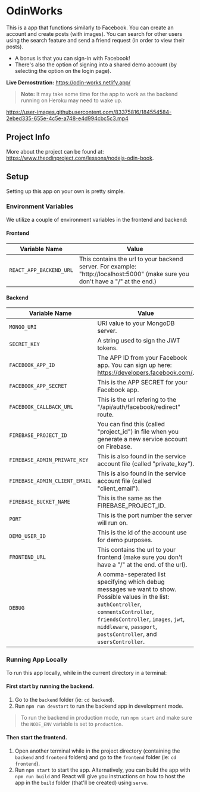 # OdinWorks

This is a app that functions similarly to Facebook. You can create an account and create posts (with images). You can search for other users using the search feature and send a friend request (in order to view their posts).

- A bonus is that you can sign-in with Facebook!
- There's also the option of signing into a shared demo account (by selecting the option on the login page).

**Live Demostration:** https://odin-works.netlify.app/

> **Note:** It may take some time for the app to work as the backend running on Heroku may need to wake up.


https://user-images.githubusercontent.com/83375816/184554584-2ebed335-655e-4c5e-a748-e4d994cbc5c3.mp4


## Project Info

More about the project can be found at: https://www.theodinproject.com/lessons/nodejs-odin-book.

## Setup

Setting up this app on your own is pretty simple.

### Environment Variables

We utilize a couple of environment variables in the frontend and backend:

#### Frontend

| Variable Name         | Value                                                                                                                           |
| --------------------- | ------------------------------------------------------------------------------------------------------------------------------- |
| `REACT_APP_BACKEND_URL` | This contains the url to your backend server. For example: "http://localhost:5000" (make sure you don't have a "/" at the end.) |

#### Backend

| Variable Name               | Value                                                                                                |
| --------------------------- | ---------------------------------------------------------------------------------------------------- |
| `MONGO_URI`                   | URI value to your MongoDB server.                                                                    |
| `SECRET_KEY`                  | A string used to sign the JWT tokens.                                                                |
| `FACEBOOK_APP_ID`             | The APP ID from your Facebook app. You can sign up here: https://developers.facebook.com/.           |
| `FACEBOOK_APP_SECRET`         | This is the APP SECRET for your Facebook app.                                                        |
| `FACEBOOK_CALLBACK_URL`       | This is the url refering to the "/api/auth/facebook/redirect" route.                                 |
| `FIREBASE_PROJECT_ID`         | You can find this (called "project_id") in file when you generate a new service account on Firebase. |
| `FIREBASE_ADMIN_PRIVATE_KEY`  | This is also found in the service account file (called "private_key").                               |
| `FIREBASE_ADMIN_CLIENT_EMAIL` | This is also found in the service account file (called "client_email").                              |
| `FIREBASE_BUCKET_NAME`        | This is the same as the FIREBASE_PROJECT_ID.                                                         |
| `PORT`                        | This is the port number the server will run on.                                                      |
| `DEMO_USER_ID`                | This is the id of the account use for demo purposes.                                                 |
| `FRONTEND_URL`                | This contains the url to your frontend (make sure you don't have a "/" at the end. of the url).      |
| `DEBUG` | A comma-seperated list specifying which debug messages we want to show. Possible values in the list: `authController`, `commentsController`, `friendsController`, `images`, `jwt`, `middleware`, `passport`, `postsController`, and `usersController`. |


### Running App Locally

To run this app locally, while in the current directory in a terminal:

#### First start by running the backend.

1. Go to the `backend` folder (ie: `cd backend`).
2. Run `npm run devstart` to run the backend app in development mode.

> To run the backend in production mode, run `npm start` and make sure the `NODE_ENV` variable is set to `production`.

#### Then start the frontend.

1. Open another terminal while in the project directory (containing the `backend` and `frontend` folders) and go to the `frontend` folder (ie: `cd frontend`).
2. Run `npm start` to start the app. Alternatively, you can build the app with `npm run build` and React will give you instructions on how to host the app in the `build` folder (that'll be created) using `serve`.
